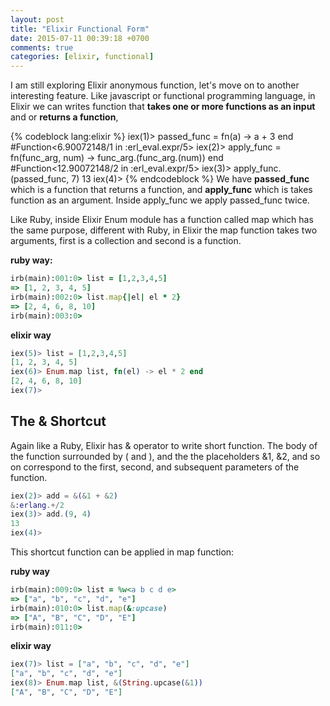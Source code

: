 ```yaml
---
layout: post
title: "Elixir Functional Form"
date: 2015-07-11 00:39:18 +0700
comments: true
categories: [elixir, functional]
---
```

I am still exploring Elixir anonymous function, let's move on to another interesting feature. Like javascript or functional programming language, in Elixir we can writes function that **takes one or more functions as an input** and or **returns a function**,

{% codeblock lang:elixir %}
iex(1)> passed_func = fn(a) -> a + 3 end
#Function<6.90072148/1 in :erl_eval.expr/5>
iex(2)> apply_func = fn(func_arg, num) -> func_arg.(func_arg.(num)) end
#Function<12.90072148/2 in :erl_eval.expr/5>
iex(3)> apply_func.(passed_func, 7)
13
iex(4)>
{% endcodeblock %}
We have **passed_func** which is a function that returns a function, and **apply_func** which is takes function as an argument. Inside apply\_func we apply passed\_func twice. 
<!--MORE-->
Like Ruby, inside Elixir Enum module has a function called map which has the same purpose, different with Ruby, in Elixir the map function takes two arguments, first is a collection and second is a function.

**ruby way:**

```ruby
irb(main):001:0> list = [1,2,3,4,5]
=> [1, 2, 3, 4, 5]
irb(main):002:0> list.map{|el| el * 2}
=> [2, 4, 6, 8, 10]
irb(main):003:0>
```

**elixir way**

```elixir
iex(5)> list = [1,2,3,4,5]
[1, 2, 3, 4, 5]
iex(6)> Enum.map list, fn(el) -> el * 2 end
[2, 4, 6, 8, 10]
iex(7)>
```

## The & Shortcut
Again like a Ruby, Elixir has & operator to write short function. The body of the function surrounded by ( and ), and the the placeholders &1, &2, and so on correspond to the first, second, and subsequent parameters of the function.

```elixir
iex(2)> add = &(&1 + &2)
&:erlang.+/2
iex(3)> add.(9, 4)
13
iex(4)>
```
This shortcut function can be applied in map function:

**ruby way**

```ruby
irb(main):009:0> list = %w<a b c d e>
=> ["a", "b", "c", "d", "e"]
irb(main):010:0> list.map(&:upcase)
=> ["A", "B", "C", "D", "E"]
irb(main):011:0>
```

**elixir way**

```elixir
iex(7)> list = ["a", "b", "c", "d", "e"]
["a", "b", "c", "d", "e"]
iex(8)> Enum.map list, &(String.upcase(&1))
["A", "B", "C", "D", "E"]
```
